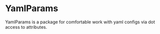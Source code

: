 # YamlParams

YamlParams is a package for comfortable work with yaml configs via dot access to attributes.

